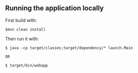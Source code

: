 ## Running the application locally

First build with:

    $mvn clean install

Then run it with:

    $ java -cp target/classes;target/dependency/* launch.Main
 
    OR
 
    $ target/bin/webapp
